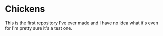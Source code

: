 # Chickens
This is the first repository I've ever made and I have no idea what it's even for I'm pretty sure it's a test one.
